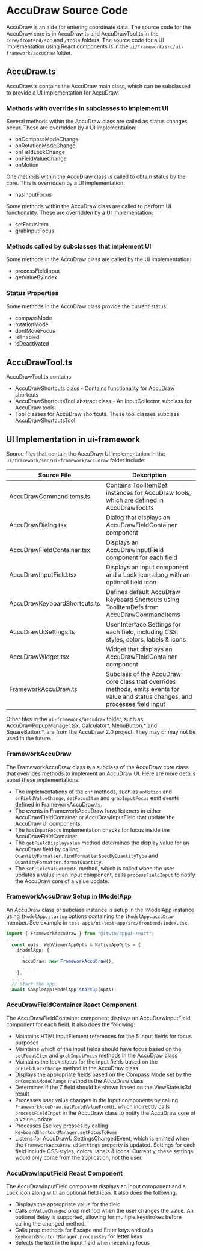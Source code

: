<!---
cSpell:ignore dont
-->

# AccuDraw Source Code

AccuDraw is an aide for entering coordinate data.
The source code for the AccuDraw core is in
AccuDraw.ts and
AccuDrawTool.ts
in the `core/frontend/src` and `/tools` folders.
The source code for a UI implementation using React components is
in the `ui/framework/src/ui-framework/accudraw` folder.

## AccuDraw.ts

AccuDraw.ts contains the AccuDraw main class, which can be subclassed to provide a UI implementation for AccuDraw.

### Methods with overrides in subclasses to implement UI

Several methods within the AccuDraw class are called as status changes occur. These are overridden by a UI implementation:

- onCompassModeChange
- onRotationModeChange
- onFieldLockChange
- onFieldValueChange
- onMotion

One methods within the AccuDraw class is called to obtain status by the core. This is overridden by a UI implementation:

- hasInputFocus

Some methods within the AccuDraw class are called to perform UI functionality. These are overridden by a UI implementation:

- setFocusItem
- grabInputFocus

### Methods called by subclasses that implement UI

Some methods in the AccuDraw class are called by the UI implementation:

- processFieldInput
- getValueByIndex

### Status Properties

Some methods in the AccuDraw class provide the current status:

- compassMode
- rotationMode
- dontMoveFocus
- isEnabled
- isDeactivated

## AccuDrawTool.ts

AccuDrawTool.ts contains:

- AccuDrawShortcuts class - Contains functionality for AccuDraw shortcuts
- AccuDrawShortcutsTool abstract class - An InputCollector subclass for AccuDraw tools
- Tool classes for AccuDraw shortcuts. These tool classes subclass AccuDrawShortcutsTool.

## UI Implementation in ui-framework

Source files that contain the AccuDraw UI implementation in the `ui/framework/src/ui-framework/accudraw` folder include:

| Source File | Description
| ----------- | ------------
| AccuDrawCommandItems.ts | Contains ToolItemDef instances for AccuDraw tools, which are defined in AccuDrawTool.ts
| AccuDrawDialog.tsx | Dialog that displays an AccuDrawFieldContainer component
| AccuDrawFieldContainer.tsx | Displays an AccuDrawInputField component for each field
| AccuDrawInputField.tsx | Displays an Input component and a Lock icon along with an optional field icon
| AccuDrawKeyboardShortcuts.ts | Defines default AccuDraw Keyboard Shortcuts using ToolItemDefs from AccuDrawCommandItems
| AccuDrawUiSettings.ts | User Interface Settings for each field, including CSS styles, colors, labels & icons
| AccuDrawWidget.tsx | Widget that displays an AccuDrawFieldContainer component
| FrameworkAccuDraw.ts | Subclass of the AccuDraw core class that overrides methods, emits events for value and status changes, and processes field input

Other files in the `ui-framework/accudraw` folder, such as AccuDrawPopupManager.tsx, Calculator*, MenuButton.* and SquareButton.*, are from the AccuDraw 2.0 project. They may or may not be used in the future.

### FrameworkAccuDraw

The FrameworkAccuDraw class is a subclass of the AccuDraw core class that overrides methods to implement an AccuDraw UI.
Here are more details about these implementations:

- The implementations of the `on*` methods, such as `onMotion` and `onFieldValueChange`, `setFocusItem` and `grabInputFocus` emit events defined in FrameworkAccuDraw.ts.
- The events in FrameworkAccuDraw have listeners in either AccuDrawFieldContainer or AccuDrawInputField that update the AccuDraw UI components.
- The `hasInputFocus` implementation checks for focus inside the AccuDrawFieldContainer.
- The `getFieldDisplayValue` method determines the display value for an AccuDraw field by calling
`QuantityFormatter.findFormatterSpecByQuantityType` and `QuantityFormatter.formatQuantity`.
- The `setFieldValueFromUi` method, which is called when the user updates a value in an Input component,
calls `processFieldInput` to notify the AccuDraw core of a value update.

### FrameworkAccuDraw Setup in IModelApp

An AccuDraw class or subclass instance is setup in the IModelApp instance using `IModelApp.startup` options containing the `iModelApp.accuDraw` member. See example in `test-apps/ui-test-app/src/frontend/index.tsx`.

```ts
import { FrameworkAccuDraw } from "@itwin/appui-react";
. . .
  const opts: WebViewerAppOpts & NativeAppOpts = {
    iModelApp: {
      . . .
      accuDraw: new FrameworkAccuDraw(),
      . . .
    },
  . . .
  // Start the app.
  await SampleAppIModelApp.startup(opts);
```

### AccuDrawFieldContainer React Component

The AccuDrawFieldContainer component displays an AccuDrawInputField component for each field. It also does the following:

- Maintains HTMLInputElement references for the 5 input fields for focus purposes
- Maintains which of the input fields should have focus based on the `setFocusItem` and `grabInputFocus` methods in the AccuDraw class
- Maintains the lock status for the input fields based on the `onFieldLockChange` method in the AccuDraw class
- Displays the appropriate fields based on the Compass Mode set by the `onCompassModeChange` method in the AccuDraw class
- Determines if the Z field should be shown based on the ViewState.is3d result
- Processes user value changes in the Input components by calling `FrameworkAccuDraw.setFieldValueFromUi`, which indirectly calls `processFieldInput` in the AccuDraw class to notify the AccuDraw core of a value update
- Processes Esc key presses by calling `KeyboardShortcutManager.setFocusToHome`
- Listens for AccuDrawUiSettingsChangedEvent, which is emitted when the `FrameworkAccuDraw.uiSettings` property is updated. Settings for each field include CSS styles, colors, labels & icons. Currently, these settings would only come from the application, not the user.

### AccuDrawInputField React Component

The AccuDrawInputField component displays an Input component and a Lock icon along with an optional field icon.
It also does the following:

- Displays the appropriate value for the field
- Calls `onValueChanged` prop method when the user changes the value. An optional delay is supported, allowing for multiple keystrokes before calling the changed method.
- Calls prop methods for Escape and Enter keys and calls `KeyboardShortcutManager.processKey` for letter keys
- Selects the text in the input field when receiving focus
